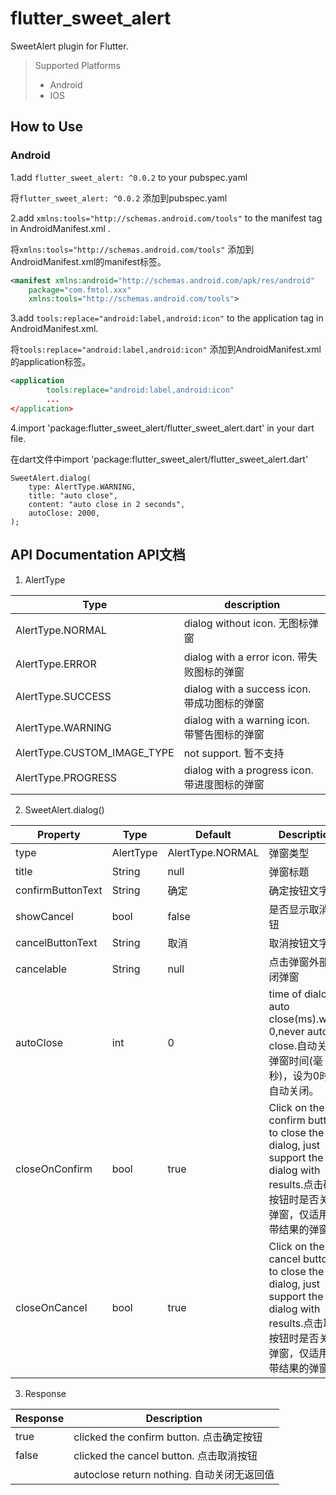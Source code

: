 # flutter_sweet_alert

SweetAlert plugin for Flutter.

> Supported  Platforms
> * Android
> * IOS

## How to Use
### Android
1.add ```flutter_sweet_alert: ^0.0.2``` to your pubspec.yaml

将```flutter_sweet_alert: ^0.0.2``` 添加到pubspec.yaml


2.add ```xmlns:tools="http://schemas.android.com/tools"``` to the manifest tag in AndroidManifest.xml .

将```xmlns:tools="http://schemas.android.com/tools"``` 添加到AndroidManifest.xml的manifest标签。
``` xml
<manifest xmlns:android="http://schemas.android.com/apk/res/android"
    package="com.fmtol.xxx"
    xmlns:tools="http://schemas.android.com/tools">

```
3.add ```tools:replace="android:label,android:icon"``` to the application tag in AndroidManifest.xml.

将```tools:replace="android:label,android:icon"``` 添加到AndroidManifest.xml的application标签。
``` xml
<application
        tools:replace="android:label,android:icon"
        ...
</application>
```

4.import 'package:flutter_sweet_alert/flutter_sweet_alert.dart' in your dart file.

在dart文件中import 'package:flutter_sweet_alert/flutter_sweet_alert.dart'
```
SweetAlert.dialog(
    type: AlertType.WARNING,
    title: "auto close",
    content: "auto close in 2 seconds",
    autoClose: 2000,
);
```
## API Documentation API文档
1. AlertType

|Type|description|
|----|-----------|
|AlertType.NORMAL|dialog without icon. 无图标弹窗|
|AlertType.ERROR|dialog with a error icon. 带失败图标的弹窗|
|AlertType.SUCCESS|dialog with a success icon. 带成功图标的弹窗|
|AlertType.WARNING|dialog with a warning icon. 带警告图标的弹窗|
|AlertType.CUSTOM_IMAGE_TYPE|not support. 暂不支持|
|AlertType.PROGRESS|dialog with a progress icon. 带进度图标的弹窗|
2. SweetAlert.dialog()

|Property|Type|Default|Description|
|-----|----|-------|-----------|
|type|AlertType|AlertType.NORMAL|弹窗类型|
|title|String|null|弹窗标题|
|confirmButtonText|String|确定|确定按钮文字|
|showCancel|bool|false|是否显示取消按钮|
|cancelButtonText|String|取消|取消按钮文字|
|cancelable|String|null|点击弹窗外部关闭弹窗|
|autoClose|int|0|time of dialog auto close(ms).when 0,never auto close.自动关闭弹窗时间(毫秒)，设为0时不自动关闭。|
|closeOnConfirm|bool|true|Click on the confirm button to close the dialog, just support the dialog with results.点击确认按钮时是否关闭弹窗，仅适用于带结果的弹窗。|
|closeOnCancel|bool|true|Click on the cancel button to close the dialog, just support the dialog with results.点击取消按钮时是否关闭弹窗，仅适用于带结果的弹窗。|

3. Response

|Response|Description|
|-----|----|
|true|clicked the confirm button. 点击确定按钮|
|false|clicked the cancel button. 点击取消按钮|
||autoclose return nothing. 自动关闭无返回值|
